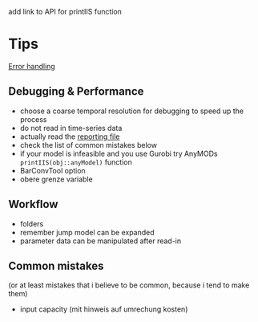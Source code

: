 add link to API for printIIS function
# Tips

[Error handling](@ref)

## Debugging & Performance
- choose a coarse temporal resolution for debugging to speed up the process
- do not read in time-series data
- actually read the <a href="../error/#Error-handling">reporting file</a>
- check the list of common mistakes below
- if your model is infeasible and you use Gurobi try AnyMODs `printIIS(obj::anyModel)` function
- BarConvTool option
- obere grenze variable

## Workflow
- folders
- remember jump model can be expanded
- parameter data can be manipulated after read-in


## Common mistakes
(or at least mistakes that i believe to be common, because i tend to make them)
- input capacity (mit hinweis auf umrechung kosten)
